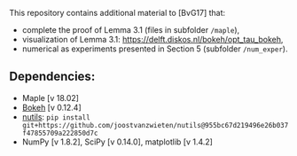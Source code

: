 This repository contains additional material to [BvG17] that:

* complete the proof of Lemma 3.1 (files in subfolder `/maple`),
* visualization of Lemma 3.1: https://delft.diskos.nl/bokeh/opt_tau_bokeh,
* numerical as experiments presented in Section 5 (subfolder `/num_exper`).

Dependencies:
-------------
* Maple [v 18.02]
* [Bokeh](http://bokeh.pydata.org/en/latest/) [v 0.12.4]
* [nutils](http://www.nutils.org/):  `pip install git+https://github.com/joostvanzwieten/nutils@955bc67d219496e26b037f47855709a222850d7c`
* NumPy [v 1.8.2], SciPy [v 0.14.0], matplotlib [v 1.4.2]

